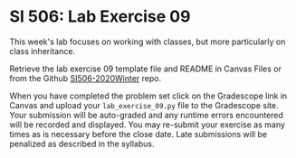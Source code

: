 # SI 506: Lab Exercise 09

This week's lab focuses on working with classes, but more particularly on class inheritance. 

Retrieve the lab exercise 09 template file and README in Canvas Files or from the Github
[SI506-2020Winter](https://github.com/umsi-arwhyte/SI506-2020Winter/tree/master/code/lab_exercise_09)
repo.

When you have completed the problem set click on the Gradescope link in Canvas and upload your
`lab_exercise_09.py` file to the Gradescope site.  Your submission will be auto-graded and any runtime
errors encountered will be recorded and displayed.  You may re-submit your exercise as many
times as is necessary before the close date.  Late submissions will be penalized as described
in the syllabus.